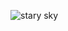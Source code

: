 ![stary sky](https://i.imgur.com/cOGqaes.gif)

<!--
**luminaire-dev/luminaire-dev** is a ✨ _special_ ✨ repository because its `README.md` (this file) appears on your GitHub profile.
